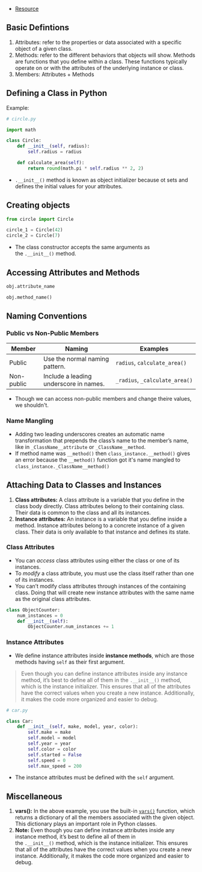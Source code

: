 - [Resource](https://realpython.com/python-classes/#getting-started-with-python-classes)

## Basic Defintions
1. Attributes: refer to the properties or data associated with a specific object of a given class.
2. Methods: refer to the different behaviors that objects will show. Methods are functions that you define within a class. These functions typically operate on or with the attributes of the underlying instance or class.
3. Members: Attributes + Methods


## Defining a Class in Python
Example:

```python
# circle.py

import math

class Circle:
    def __init__(self, radius):
        self.radius = radius

    def calculate_area(self):
        return round(math.pi * self.radius ** 2, 2)
```

- `.__init__()` method is known as object initializer because ot sets and defines the initial values for your attributes.

## Creating objects 

```python
from circle import Circle

circle_1 = Circle(42)
circle_2 = Circle(7)
```

- The class constructor accepts the same arguments as the `.__init__()` method.

##  Accessing Attributes and Methods
```python
obj.attribute_name

obj.method_name()
```

## Naming Conventions

### Public vs Non-Public Members

|Member|Naming|Examples|
|---|---|---|
|Public|Use the normal naming pattern.|`radius`, `calculate_area()`|
|Non-public|Include a leading underscore in names.|`_radius`, `_calculate_area()`|

- Though we can access non-public members and change theire values, we shouldn't.

### Name Mangling
- Adding two leading underscores creates an automatic name transformation that prepends the class’s name to the member’s name, like in `_ClassName__attribute` or `_ClassName__method`.
- If method name was `__method()` then `class_instance.__method()` gives an error because the `__method()` function got it's name mangled to `class_instance._ClassName__method()`

## Attaching Data to Classes and Instances
1. **Class attributes:** A class attribute is a variable that you define in the class body directly. Class attributes belong to their containing class. Their data is common to the class and all its instances.
2. **Instance attributes:** An instance is a variable that you define inside a method. Instance attributes belong to a concrete instance of a given class. Their data is only available to that instance and defines its state.
### Class Attributes
- You can _access_ class attributes using either the class or one of its instances.
- To _modify_ a class attribute, you must use the class itself rather than one of its instances.
- You can’t modify class attributes through instances of the containing class. Doing that will create new instance attributes with the same name as the original class attributes.
```python
class ObjectCounter:
    num_instances = 0
    def __init__(self):
        ObjectCounter.num_instances += 1
```
### Instance Attributes
- We define instance attributes inside **instance methods**, which are those methods having `self` as their first argument.

>Even though you can define instance attributes inside any instance method, it’s best to define all of them in the `.__init__()` method, which is the instance initializer. This ensures that all of the attributes have the correct values when you create a new instance. Additionally, it makes the code more organized and easier to debug.

```python
# car.py

class Car:
    def __init__(self, make, model, year, color):
        self.make = make
        self.model = model
        self.year = year
        self.color = color
        self.started = False
        self.speed = 0
        self.max_speed = 200
```

- The instance attributes must be defined with the `self` argument.
## Miscellaneous
1. **vars():** In the above example, you use the built-in [`vars()`](https://docs.python.org/3/library/functions.html#vars) function, which returns a dictionary of all the members associated with the given object. This dictionary plays an important role in Python classes.
2. **Note:** Even though you can define instance attributes inside any instance method, it’s best to define all of them in the `.__init__()` method, which is the instance initializer. This ensures that all of the attributes have the correct values when you create a new instance. Additionally, it makes the code more organized and easier to debug.
